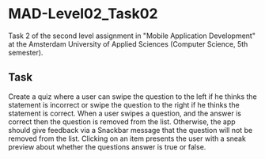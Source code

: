 # MAD-Level02_Task02
Task 2 of the second level assignment in "Mobile Application Development" at the Amsterdam University of Applied Sciences (Computer Science, 5th semester).

## Task
Create a quiz where a user can swipe the question to the left if he thinks the statement is incorrect or swipe the question to the right if he thinks the statement is correct. When a user swipes a question, and the answer is correct then the question is removed from the list. Otherwise, the app should give feedback via a Snackbar message that the question will not be removed from the list. Clicking on an item presents the user with a sneak preview about whether the questions answer is true or false.
